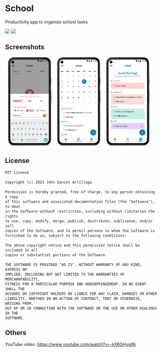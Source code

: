 # School

Productivity app to organize school tasks

[![](https://img.shields.io/github/release/daannnnn/School)](https://github.com/daannnnn/School/releases)
![](https://img.shields.io/github/license/daannnnn/School)

## Screenshots
<img src="/images/screenshot_1.png" 
  height="300"><img src="/images/screenshot_2.png" 
  height="300"><img src="/images/screenshot_3.png" 
  height="300">

## License
    MIT License

    Copyright (c) 2021 John Daniel Artillaga

    Permission is hereby granted, free of charge, to any person obtaining a copy
    of this software and associated documentation files (the "Software"), to deal
    in the Software without restriction, including without limitation the rights
    to use, copy, modify, merge, publish, distribute, sublicense, and/or sell
    copies of the Software, and to permit persons to whom the Software is
    furnished to do so, subject to the following conditions:

    The above copyright notice and this permission notice shall be included in all
    copies or substantial portions of the Software.

    THE SOFTWARE IS PROVIDED "AS IS", WITHOUT WARRANTY OF ANY KIND, EXPRESS OR
    IMPLIED, INCLUDING BUT NOT LIMITED TO THE WARRANTIES OF MERCHANTABILITY,
    FITNESS FOR A PARTICULAR PURPOSE AND NONINFRINGEMENT. IN NO EVENT SHALL THE
    AUTHORS OR COPYRIGHT HOLDERS BE LIABLE FOR ANY CLAIM, DAMAGES OR OTHER
    LIABILITY, WHETHER IN AN ACTION OF CONTRACT, TORT OR OTHERWISE, ARISING FROM,
    OUT OF OR IN CONNECTION WITH THE SOFTWARE OR THE USE OR OTHER DEALINGS IN THE
    SOFTWARE.

## Others
YouTube video: https://www.youtube.com/watch?v=-kX6GHygjfk
